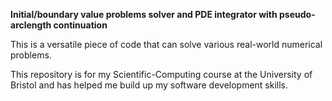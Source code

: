 **Initial/boundary value problems solver and PDE integrator with pseudo-arclength continuation**

This is a versatile piece of code that can solve various real-world numerical problems.

This repository is for my Scientific-Computing course at the University of Bristol and has helped me build up my software development skills.
